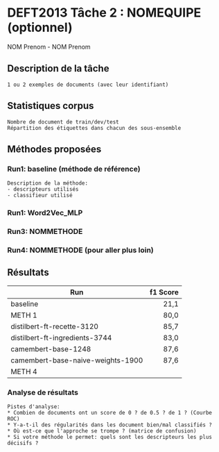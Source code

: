 # DEFT2013 Tâche 2 : NOMEQUIPE (optionnel)

NOM Prenom - NOM Prenom

## Description de la tâche

	1 ou 2 exemples de documents (avec leur identifiant)

## Statistiques corpus

	Nombre de document de train/dev/test
	Répartition des étiquettes dans chacun des sous-ensemble

## Méthodes proposées

### Run1: baseline (méthode de référence)

	Description de la méthode:
	- descripteurs utilisés
	- classifieur utilisé

### Run1: Word2Vec_MLP
### Run3: NOMMETHODE
### Run4: NOMMETHODE (pour aller plus loin)

## Résultats

| Run      | f1 Score |
| -------- | --------:|
| baseline |  21,1 |
| METH 1   |  80,0|
| distilbert-ft-recette-3120   | 85,7  |
| distilbert-ft-ingredients-3744   | 83,0  |
| camembert-base-1248   | 87,6  |
| camembert-base-naive-weights-1900   | 87,6  |
| METH 4   |   |

### Analyse de résultats
	
	Pistes d'analyse:
	* Combien de documents ont un score de 0 ? de 0.5 ? de 1 ? (Courbe ROC)
	* Y-a-t-il des régularités dans les document bien/mal classifiés ?
	* Où est-ce que l'approche se trompe ? (matrice de confusion)
	* Si votre méthode le permet: quels sont les descripteurs les plus décisifs ?